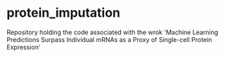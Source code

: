 # protein_imputation
Repository holding the code associated with the wrok 'Machine Learning Predictions Surpass Individual mRNAs as a Proxy of Single-cell Protein Expression'

